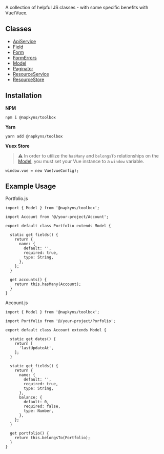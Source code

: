 A collection of helpful JS classes - with some specific benefits with Vue/Vuex.

## Classes

- [ApiService](./src/ApiService/README.md)
- [Field](./src/Field/README.md)
- [Form](./src/Form/README.md)
- [FormErrors](./src/FormErrors/README.md)
- [Model](./src/Model/README.md)
- [Paginator](./src/Paginator/README.md)
- [ResourceService](./src/ResourceService/README.md)
- [ResourceStore](./src/ResourceStore/README.md)

## Installation

**NPM**  
```
npm i @napkyns/toolbox
```

**Yarn**  
```
yarn add @napkyns/toolbox
```

**Vuex Store**
> :warning:  In order to utilize the ``hasMany`` and ``belongsTo`` relationships on the [Model](./src/Model/README.md), you must set your Vue instance to a ```window``` variable.

```
window.vue = new Vue(vueConfig);
```

## Example Usage

Portfolio.js
```
import { Model } from '@napkyns/toolbox';

import Account from '@/your-project/Account';

export default class Portfolio extends Model {

  static get fields() {
    return {
      name: {
        default: '',
        required: true,
        type: String,
      },
    };
  }

  get accounts() {
    return this.hasMany(Account);
  }
}
```

Account.js
```
import { Model } from '@napkyns/toolbox';

import Portfolio from '@/your-project/Porfolio';

export default class Account extends Model {

  static get dates() {
    return [
      'lastUpdateAt',
    ];
  }

  static get fields() {
    return {
      name: {
        default: '',
        required: true,
        type: String,
      },
      balance: {
        default: 0,
        required: false,
        type: Number,
      },
    };
  }

  get portfolio() {
    return this.belongsTo(Portfolio);
  }
}
```

